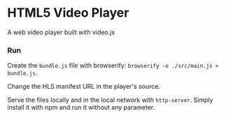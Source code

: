 # HTML5 Video Player
A web video player built with video.js

### Run
Create the `bundle.js` file with browserify:
```browserify -e ./src/main.js > bundle.js```.

Change the HLS manifest URL in the player's source.

Serve the files locally and in the local network with `http-server`. Simply install it with npm and run it without any parameter.